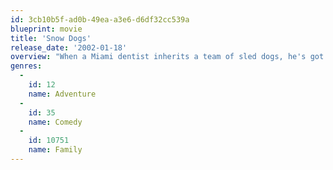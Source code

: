 ```yaml
---
id: 3cb10b5f-ad0b-49ea-a3e6-d6df32cc539a
blueprint: movie
title: 'Snow Dogs'
release_date: '2002-01-18'
overview: "When a Miami dentist inherits a team of sled dogs, he's got to learn the trade or lose his pack to a crusty mountain man."
genres:
  -
    id: 12
    name: Adventure
  -
    id: 35
    name: Comedy
  -
    id: 10751
    name: Family
---
```

